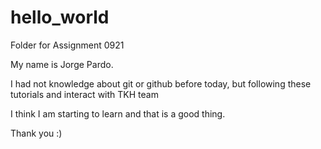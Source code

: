 # hello_world

Folder for Assignment 0921

My name is Jorge Pardo.

I had not knowledge about git or github before today, but following these tutorials and interact with TKH team

I think I am starting to learn and that is a good thing.

Thank you :)
